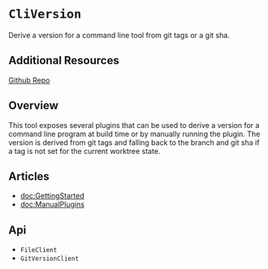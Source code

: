 # ``CliVersion``

Derive a version for a command line tool from git tags or a git sha.

## Additional Resources

[Github Repo](https://github.com/m-housh/swift-cli-version)

## Overview

This tool exposes several plugins that can be used to derive a version for a command line program at
build time or by manually running the plugin.  The version is derived from git tags and falling back to 
the branch and git sha if a tag is not set for the current worktree state.

## Articles

- <doc:GettingStarted>
- <doc:ManualPlugins>

## Api

- ``FileClient``
- ``GitVersionClient``
